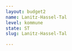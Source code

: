 ```yaml
---
layout: budget2
name: Lanitz-Hassel-Tal
level: kommune
state: ST
slug: Lanitz-Hassel-Tal

---
```



